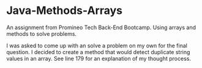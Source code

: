 # Java-Methods-Arrays
An assignment from Promineo Tech Back-End Bootcamp. Using arrays and methods to solve problems.

I was asked to come up with an solve a problem on my own for the final question. I decided to create a method that would detect duplicate string values in an array. See line 179 for an explanation of my thought process.
